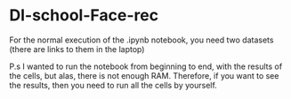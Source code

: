 # Dl-school-Face-rec

<dt>For the normal execution of the .ipynb notebook, you need two datasets (there are links to them in the laptop)</dt>

P.s I wanted to run the notebook from beginning to end, with the results of the cells, but alas, there is not enough RAM.
Therefore, if you want to see the results, then you need to run all the cells by yourself.

